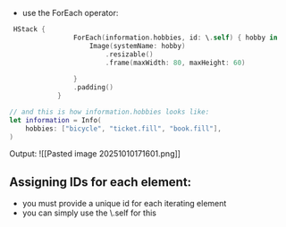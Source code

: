 
- use the ForEach operator:
```swift
 HStack {
                ForEach(information.hobbies, id: \.self) { hobby in
                    Image(systemName: hobby)
                        .resizable()
                        .frame(maxWidth: 80, maxHeight: 60)
                    
                }
                .padding()
            }

// and this is how information.hobbies looks like:
let information = Info(
    hobbies: ["bicycle", "ticket.fill", "book.fill"],
)
```

Output:
	![[Pasted image 20251010171601.png]]

## Assigning IDs for each element:
- you must provide a unique id for each iterating element
- you can simply use the \\.self for this